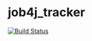 # job4j_tracker


[![Build Status](https://app.travis-ci.com/Darklight1985/job4j_tracker.svg?branch=master)](https://app.travis-ci.com/Darklight1985/job4j_tracker)